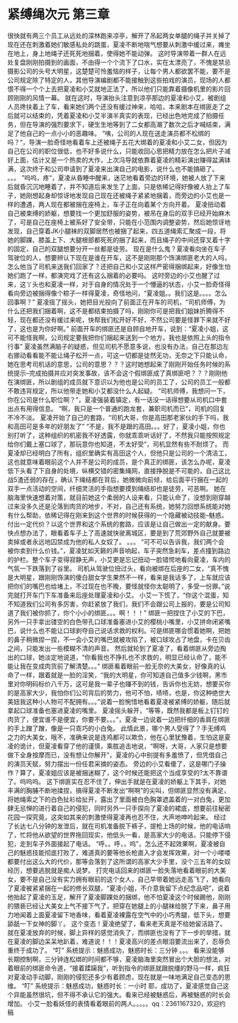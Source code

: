 # 紧缚绳次元 第三章

很快就有两三个员工从远处的深林跑来凉亭，解开了吊起两女单腿的绳子并关掉了现在还在刺激着她们敏感私处的跳蛋，夏凌不断地喘气想要从刺激中缓过来，瘫坐在地上，身上地绳子还死死地捆着，使得她不能动弹。
这时导演带着一群人在远处复盘刚刚拍摄到的画面，不由得一个个流下了口水，实在太漂亮了，不愧是禁忌摄影公司的头号大明星，这楚楚可怜羞恼的样子，让每个男人都欲罢不能，要不是公司规定除了特定的人，其他导演编剧都不能接触到这些拍戏的演员，现场的人都恨不得一个个上去把夏凌和小艾就地正法了，所以他们只能靠着摄像机里的影片回顾刚刚的风情一幕。
就在这时，导演抬头注意到凉亭那边的夏凌和小艾，被剧组人员搀扶着上了车，看来她们两个还没有缓过神来，哈哈，本来剧本在绑匪走了之后就可以结束的，凭着夏凌和小艾半演半真实的表现，已经出色地完成了拍摄任务，但在导演的强烈要求下，硬生生地等到了二女都高潮了数次之后才喊结束，满足了他自己的一点小小的恶趣味。
”咦，公司的人现在送走演员都不松绑的吗？“，导演一脸奇怪地看着车上还被绳子五花大绑着的夏凌和小艾二女，但因为自己在公司的职位很低，也不好多说什么，只能收回心思把精力放在怎么把片子减好上面，估计又是一个热卖的大作，上次冯导就依靠着夏凌的精彩演出赚得盆满钵满，这次终于和公司申请到了夏凌来出演自己的电影，说什么也不能搞砸了。
。。。
”呜呜，疼“，夏凌从昏睡中醒来，迷茫地看着旁边的环境，她被人放了下来后就昏沉沉地睡着了，并不知道后来发生了上面，只是依稀记得好像被人抬上了车子，她刚想起身却惊讶地发现自己现在还被绳子紧紧地捆着，而旁边的小艾也是一样的遭遇，两人现在都被捆在座椅上，车子正在向着某个方向开着。
夏凌扭动着自己被束缚的娇躯，想要找一个更加舒服的姿势，被吊在身后的双手已经开始麻木了，可是自己在座椅上被系好了安全带，只能在小范围内调整姿势，然后她惊讶地发现，自己穿着JK小腿袜的双脚居然也被捆了起来，四五道绳索汇聚成一段，将她的脚踝、膝盖上下、大腿根部都死死的捆了起来，而且绳子的中间还穿叉着十字的固定，自己的双腿想要分开一丝都是徒劳。
现在是什么鬼？夏凌看向坐在车子驾驶位的人，想要辨认下现在是谁在开车，这不是刚刚那个饰演绑匪老大的人吗，怎么他当了司机来送我们回家了？还把自己和小艾这样严密得捆绑起来，好像生怕她们跑了一样，都演完戏了还有这么捆着的必要吗。
这时旁边的小艾也醒了过来，这丫头也和夏凌一样，对于自身的情况处于一个懵逼的状态，小艾一脸奇怪得看向旁边被捆得像个粽子一样得夏凌，奇怪地问，“夏凌姐。。我们这是。。。。怎么回事啊？”
夏凌摇了摇头，她把目光投向了前面正在开车的司机，“司机师傅，为什么还把我们捆着啊，这不是都结束拍摄了吗，刚刚你可是把我们姐妹折腾得不轻，现在都还没有缓过来呢，快帮我们松开好不好，不然公司要是怪罪下来就不好了，这也是为你好啊。”
前面开车的绑匪还是自顾自地开车，说到：“夏凌小姐，这可不能怪我啊，公司规定要我把你们捆起来送到一个地方，我也是依照上头的指令行事”
夏凌虽然满脑子的疑惑，但见司机不愿意多说，也没有办法，自己在那边左右挪动看看能不能让绳子松开一点，可这一切都是徒然无功，无奈之下只能认命，她在思考司机话的意思，公司的意思？？？这时她想起来了刚刚开始任务时候的系统提示–完成拍摄并应对突发事故，该不会这个假绑匪成了真绑匪吧？？？刚刚他在演绑匪，所以剧组的成员就下意识以为他也是公司的员工了，公司的员工一般都不敢违背规定，所以他带走她和小艾都没什么人起疑。
“司机师傅，我想问一下，你在公司是什么职位啊？”，夏凌强装着镇定，有一话没一话得想要从司机口中套出点有用得信息。
“啊，我只是一个普通的跑龙套，兼职司机而已”，司机的回复不冷不淡。
夏凌开始了自己的套路，“司机大哥，你是高田那老家伙的手下吗，我和高田可是多年的好朋友了”
“不是，我不是跟的高田。。。好了，夏凌小姐，你也别打听了，这种组织的机密我不好透露，你就乖乖听话好了，不然我只能按照规定给你们戴上塞口球了，那玩意你也知道，不太好受”，司机显然有些不耐烦了。
而夏凌却已经明白了所有，组织里确实有高田这个人，但他只是公司的一个清洁工，这也就意味着眼前这个人并不是公司的成员，是个真正的绑匪，该怎么办呢，夏凌低下头看了下自身的处境，纵横交错的密集绳网，直接挣脱是不可能的，自己这比战5渣还弱的存在，确认下绳结都在背后，她微微向前倾，给后面平行捆在一起的双手一点活动的空间，纤细灵活的手指想要摸到绳结却也是徒劳，可恶啊。
她在脑海里快速想着对策，就目前她这个柔弱的人设来看，只能认命了，没想到刚穿越过来没多久还是沦落到肉货的地步，不对，自己还有系统，她努力回想系统能对她有什么帮助，依稀记得在刚来到这个世界的时候获得的一个隐藏被动技能–魅惑。
付出一定代价？以这个世界和这个系统的套路，应该是让自己做出一定的献身。要快点想办法了，眼看着车子上了高速就快驶离城区，要是到了荒郊野外自己就要被卖掉或者永远地囚禁成为他的私人女奴了。
。。。
“可不可以告诉我，我们两个会被你卖到什么价钱。”，夏凌犹如天籁的声音响起，车子突然急刹车，差点撞到路边的护栏。整个车子变得寂静无声，小艾更是忘记扭动一脸错愕地看向夏凌，车内的气氛一下跌落到了谷里。
司机从驾驶位扭过头，看向被绑在后座的二女，“真不愧是大明星，跟刚刚饰演的傻白甜女学生果然不一样，看来是我话多了，上车就应该把你们的嘴巴也给堵上，不过现在也不晚，要怪就怪你太聪明了，多受一份罪。”说完就打开车门下车准备来后座处理夏凌和小艾。
小艾一下慌了，“你这个混蛋，知不知道我们公司有多厉害，你赶紧放了我们，我们不会跟公司上报的，要是公司知道了我们被你抓了，你个小小的绑匪。。。啊！！！”
绑匪一把捏住了小艾的下巴，另外一只手拿出镂空的白色带孔口球准备塞进小艾的樱桃小嘴里，小艾拼命闭紧嘴巴，说什么也不能让口球剥夺自己说话求救的权利。可是绑匪哪会惯着她啊，把她的鼻子稍微捏一捏，不一会小艾的嘴巴就被攻陷了，被口球攻占了地盘，卡在贝齿之间，只能发出一些模糊不清的声音。
然后就轮到了夏凌了，看着绑匪从旁边掏出的口球，她淡定地说道，“你看我也不挣扎也不求救的，明显已经认命了，能不能让我在变成肉货前了解清楚。。。”
绑匪看着眼前一脸无奈的大美女，好像真的认命了一样，跟着就是一脸的淫笑，“我的大明星，你可知道自己值多少钱啊，黑市里对你明码标价八千万，这可是我一辈子也赚不到的钱，告诉你也无妨，想要买你的是高家大少，我怕你们公司背后的势力，他可不怕，啧啧，也是，你这种绝世大美妞我这种小人物可不配拥有。。。”说着一脸惋惜地看着夏凌被紧缚的娇躯，随后就拿起口球准备也塞进夏凌的嘴里。
夏凌摇头躲开，“等等，既然我都是板上钉钉的肉货了，便宜谁不是便宜，你要不要。。。”，夏凌一边说着一边把纤细的香肩在绑匪的手上蹭了蹭，像是一只乖巧的小白兔。
此情此景，哪个男人受得了？手无缚鸡之力的大美女，哦不，准确来说是连鸡都可以欺负，他在心里犹豫着，生怕这是夏凌的诡计，但夏凌看穿了他的谨慎，乘胜追击地说，“啊呀，大哥，人家只是想要做下全身按摩而已，没有想让你解开”，夏凌的心中别提有多羞愤了，但凭借自己的演员天赋，努力摆出一份任君采摘的姿态。
旁边的小艾看傻了，这是哪门子操作？算了，夏凌姐应该是被捆迷糊了，这个时候还能把这个当成享受的?太不靠谱了。呜呜呜。
这下绑匪实在忍不住了，伸出手就是在夏凌的娇躯上下其手，对她丰满的胸脯不断地揉捏，搞得夏凌不断发出“啊啊”的尖叫，但绑匪显然没有满足，将她绳索之下的白色扯衫给扯开，露出了里面被白色胸罩遮盖着的一对白兔，更加肆无忌惮的进行着自己的侵犯，同时另外一只手探向了夏凌的裙底，想要前往秘密花园一探究竟，这突如其来的刺激使得夏凌再也忍不住，大声地呻吟起来。
经过了长达七八分钟的发泄后，就在司机准备脱下裤子，提枪上场的时候，他的电话响了，忙将他从欲望的世界拖回现实，他低头一看，是高家大少的电话，只能停下侵犯，走到车子外面接起了电话。
“呼。。呼，，呜”，怎么还不起效果啊，夏凌被自己的魅惑技能彻底打败了，难道真的要等他长枪直入才会发挥效果，对一个小喽喽都要付出这么大的代价，那等会落到了这所谓的高家大少手里，没个三五年的女奴经历，想要逃脱就是痴人说梦。
打完电话回来的绑匪一脸失落地看着眼前的大美女，要不是自己没有实力拥有眼前的这个女人，自己早带着她远走高飞了，她看向了夏凌被紧紧捆在一起的修长双腿，“夏凌小姐，不介意我留下点纪念品吧”，说着他抬起了夏凌的玉足，解开了夏凌脚踝处的捆绑，他不怕夏凌这个时候踢他，刚刚的猥亵已经让大美女上气不接下气了，把穿在她腿上的小腿袜给脱了下来，鼻子用力地闻着上面夏凌留下地香味，看着夏凌裸露在空气中的小巧秀腿，低下头，想要舔舐一下女神的脚丫。
这个变态！夏凌绝望了，看来老天真是不给她留活路了。
就在夏凌放弃的时候，脚上异样的感觉消失了，而绑匪也没有了下一步的举措，就在夏凌的脚边呆呆地趴着，难道说！！！夏凌高兴的差点眼泪要流出来了，忍辱负重终于成功了。
“叮”
系统提示：魅惑成功，魅惑时长：三分钟
。。。
看来没能够长期控制啊，三分钟连松绑的时间都不够，夏凌脑海里突然冒出个大胆的想法，对着眼前的绑匪命令道，“接着蹂躏我”，听到指令的绑匪就跟脱缰的野马一样，疯狂对夏凌动手动脚，刚刚的侵犯还多少有着顾虑，现在就是一味地满足自己变态的思维。
“叮”
系统提示：魅惑成功，魅惑时长：一小时
耶，成功了，夏凌感觉自己这个异能虽然很坑，但不得不承认它的强大。看来已经被魅惑后，再被魅惑的时长会增加。
小艾一脸看妖怪的表情看着眼前的两人。。。。。qq：2361167320，欢迎约稿

